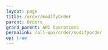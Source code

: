```yaml
---
layout: page
title: /order/modifyOrder
parent: Orders
grand_parent: API Operations
permalink: /all-ops/order/modifyorder
op: true
---
```


<script>
    window.addEventListener('load', () => {
        const TDV = Symbol.for('tdv-docs');
        window[TDV].defineTryit({
            name: 'modifyOrder',
            endpoint: '/order/modifyOrder',
            method: 'POST',
            params: {
                orderId: 0,
                orderQty: 1,
                orderType: 'Market',
                price: 0,
                stopPrice: 0,
                maxShow: 0,
                pegDifference: 0,
                timeInForce: 'Day',
                expireTime: new Date(Date.now() + 100000).toJSON(),
                text: "string",
                activationTime: new Date().toJSON(),
                customTag50: 'custom_label',
                isAutomated: true
            }
        });
        window[TDV].buildCallouts(window[TDV].buildCallouts.defaultAuthWarning);
    });
</script>